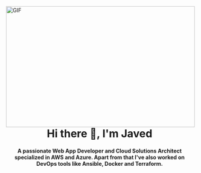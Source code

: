 
<img align="right" alt="GIF" src="https://raw.githubusercontent.com/urbanisierung/urbanisierung/master/that-was-more-work-than-i-thought.svg?raw=true" width="500" height="320" />

<h1 align="center">Hi there 👋, I'm Javed</h1>

<h4 align="center">A passionate Web App Developer and Cloud Solutions Architect specialized in AWS and Azure. Apart from that I've also worked on DevOps tools like Ansible, Docker and Terraform.</h4>
